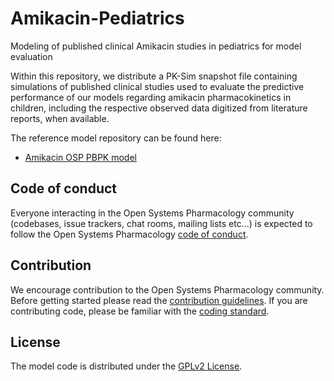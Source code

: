 # Amikacin-Pediatrics

Modeling of published clinical Amikacin studies in pediatrics for model evaluation

Within this repository, we distribute a PK-Sim snapshot file containing simulations of published clinical studies used to evaluate the predictive performance of our models regarding amikacin pharmacokinetics in children, including the respective observed data digitized from literature reports, when available.

The reference model repository can be found here:

- [Amikacin OSP PBPK model](https://github.com/Open-Systems-Pharmacology/Amikacin-Model)

## Code of conduct
Everyone interacting in the Open Systems Pharmacology community (codebases, issue trackers, chat rooms, mailing lists etc...) is expected to follow the Open Systems Pharmacology [code of conduct](https://github.com/Open-Systems-Pharmacology/Suite/blob/master/CODE_OF_CONDUCT.md#contributor-covenant-code-of-conduct).

## Contribution
We encourage contribution to the Open Systems Pharmacology community. Before getting started please read the [contribution guidelines](https://github.com/Open-Systems-Pharmacology/Suite/blob/master/CONTRIBUTING.md#ways-to-contribute). If you are contributing code, please be familiar with the [coding standard](https://github.com/Open-Systems-Pharmacology/Suite/blob/master/CODING_STANDARDS.md#visual-studio-settings).

## License
The model code is distributed under the [GPLv2 License](https://github.com/Open-Systems-Pharmacology/Suite/blob/develop/LICENSE).
